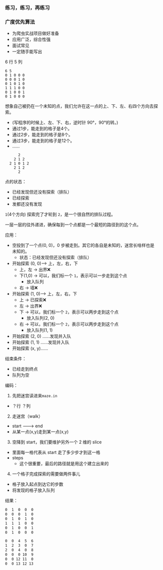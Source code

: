 ### 练习，练习，再练习

### 广度优先算法

* 为爬虫实战项目做好准备
* 应用广泛，综合性强
* 面试常见
* 一定随手能写出

6 行 5 列
```
6 5
0 1 0 0 0
0 0 0 1 0
0 1 0 1 0
1 1 1 0 0
0 1 0 0 1
0 1 0 0 0
```

想象自己被扔在一个未知的点，我们允许在这一点的上、下、左、右四个方向去探索。
* (写程序的时候上、左、下、右，逆时针 90°，90°的转。)
* 通过1步，能走到的格子是4个。
* 通过2步，能走到的格子是8个。
* 通过3步，能走到的格子是12个。
* ......
```
      2
    2 1 2
  2 1 0 1 2
    2 1 2
      2
```

点的状态：
* 已经发现但还没有探索（排队）
* 已经探索
* 发都还没有发现

`1`(4个方向) 探索完了才轮到 `2`，是一个很自然的排队过程。

一层一层的往外递进，确保每到一个点都是一个最短的路径到的这个点。

应用：
* 空投到了一个点(0, 0)，0 步被走到。其它的各自是未知的，迷宫长啥样也是未知的。
  * 状态：已经发现但还没有探索（排队）
* 开始探索 (0, 0)--> 上，左，右，下
  * 上，左 -> 出界❌
  * 下(1,0) -> 可以，我们标一个 `1`，表示可以一步走到这个点
    * 放入队列
  * 右 -> 墙❌
* 开始探索 (1, 0)--> 上，左，右，下
  * 上 -> 已探索❌
  * 左 -> 出界❌
  * 下 -> 可以，我们标一个 `2`，表示可以两步走到这个点
    * 放入队列(2, 0)
  * 右 -> 可以，我们标一个 `2`，表示可以两步走到这个点
    * 放入队列(1, 1)
* 开始探索 (2, 0)
  ......发现并入队
* 开始探索 (1, 1)
  ......发现并入队
* 开始探索 (x, y)......

结束条件：
* 已经走到终点
* 队列为空

编码：
1. 先把迷宫读进来`maze.in`
  * ？行 ？列
2. 走迷宫（walk）
  * start ---> end
  * 从某一点(x,y)走到某一点(x,y)
3. 空降到 start，我们要维护另外一个 2 维的 slice
  * 里面每一格代表从 start 走了多少步才到这一格
  * steps
    * 这个很重要，最后的路径就是用这个建立出来的
4. 一个格子完成探索的需要做两件事儿
  * 格子放入起点到达它的步数
  * 将发现的格子放入队列

结果：
```sh
0  1  0  0  0
0  0  0  1  0
0  1  0  1  0
1  1  1  0  0
0  1  0  0  1
0  1  0  0  0

0  0  4  5  6
1  2  3  0  7
2  0  4  0  8
0  0  0 10  9
0  0 12 11  0
0  0 13 12 13
```